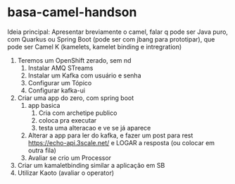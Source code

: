 # basa-camel-handson

Ideia principal: Apresentar breviamente o camel, falar q pode ser Java puro, com Quarkus ou Spring Boot (pode ser com jbang para prototipar), que pode ser Camel K (kamelets, kamelet binding e intregration)

1. Teremos um OpenShift zerado, sem nd
   1. Instalar AMQ STreams
   2. Instalar um Kafka com usuário e senha
   3. Configurar um Tópico
   4. Configurar kafka-ui
2. Criar uma app do zero, com spring boot
   1. app basica
      1. Cria com archetipe publico
      2. coloca pra executar
      3. testa uma alteracao e ve se já aparece 
   2. Alterar a app para ler do kafka, e fazer um post para rest https://echo-api.3scale.net/ e LOGAR a resposta (ou colocar em outra fila)
   3. Avaliar se crio um Processor
3. Criar um kamaletbinding similar a aplicação em SB
4. Utilizar Kaoto (avaliar o operator)